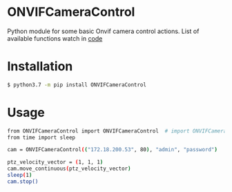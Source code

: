 # ONVIFCameraControl
Python module for some basic Onvif camera control actions. List of available functions watch in [code](https://github.com/MikhaelMIEM/ONVIFCameraControl/blob/master/ONVIFCameraControl/ONVIFCameraControl.py)
# Installation
```sh
$ python3.7 -m pip install ONVIFCameraControl
```
# Usage
```sh
from ONVIFCameraControl import ONVIFCameraControl  # import ONVIFCameraControlError to catch errors
from time import sleep

cam = ONVIFCameraControl(("172.18.200.53", 80), "admin", "password")

ptz_velocity_vector = (1, 1, 1)
cam.move_continuous(ptz_velocity_vector)  
sleep(1)  
cam.stop()
```
